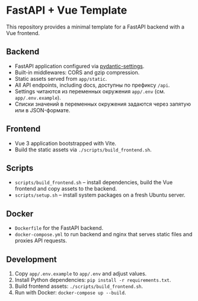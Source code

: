# FastAPI + Vue Template

This repository provides a minimal template for a FastAPI backend with a Vue frontend.

## Backend
- FastAPI application configured via [pydantic-settings](https://pydantic-docs.helpmanual.io/usage/settings/).
- Built-in middlewares: CORS and gzip compression.
- Static assets served from `app/static`.
- All API endpoints, including docs, доступны по префиксу `/api`.
- Settings читаются из переменных окружения `app/.env` (см. `app/.env.example`).
- Списки значений в переменных окружения задаются через запятую или в JSON-формате.

## Frontend
- Vue 3 application bootstrapped with Vite.
- Build the static assets via `./scripts/build_frontend.sh`.

## Scripts
- `scripts/build_frontend.sh` – install dependencies, build the Vue frontend and copy assets to the backend.
- `scripts/setup.sh` – install system packages on a fresh Ubuntu server.

## Docker
- `Dockerfile` for the FastAPI backend.
- `docker-compose.yml` to run backend and nginx that serves static files and proxies API requests.

## Development
1. Copy `app/.env.example` to `app/.env` and adjust values.
2. Install Python dependencies: `pip install -r requirements.txt`.
3. Build frontend assets: `./scripts/build_frontend.sh`.
4. Run with Docker: `docker-compose up --build`.
